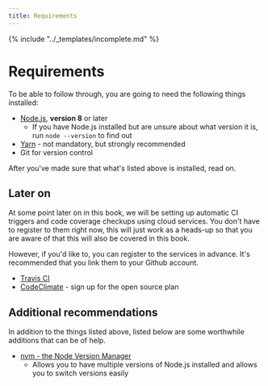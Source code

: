 ```yaml
---
title: Requirements
---
```


{% include "../_templates/incomplete.md"  %}

# Requirements

To be able to follow through, you are going to need the following things installed:

  * [Node.js](https://nodejs.org/), **version 8** or later
    * If you have Node.js installed but are unsure about what version it is, run `node --version` to find out
  * [Yarn](https://yarnpkg.com/en/) - not mandatory, but strongly recommended
  * Git for version control

After you've made sure that what's listed above is installed, read on.

## Later on

At some point later on in this book, we will be setting up automatic CI triggers and code coverage checkups using cloud services. You don't have to register to them right now, this will just work as a heads-up so that you are aware of that this will also be covered in this book.

However, if you'd like to, you can register to the services in advance. It's recommended that you link them to your Github account.

* [Travis CI](https://travis-ci.org/)
* [CodeClimate](https://codeclimate.com/) - sign up for the open source plan

## Additional recommendations

In addition to the things listed above, listed below are some worthwhile additions that can be of help.

  * [nvm - the Node Version Manager](https://github.com/creationix/nvm#node-version-manager---)
    * Allows you to have multiple versions of Node.js installed and allows you to switch versions easily
